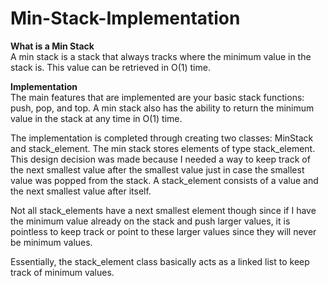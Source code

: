 # Min-Stack-Implementation
<strong>What is a Min Stack</strong><br>
A min stack is a stack that always tracks where the minimum value in the stack is. This value can be retrieved in O(1) time.

<strong>Implementation</strong><br>
The main features that are implemented are your basic stack functions: push, pop, and top. A min stack also has the ability to return the
minimum value in the stack at any time in O(1) time.

The implementation is completed through creating two classes: MinStack and stack_element. The min stack stores elements of type stack_element.
This design decision was made because I needed a way to keep track of the next smallest value after the smallest value just in case the smallest value was popped
from the stack. A stack_element consists of a value and the next smallest value after itself. 

Not all stack_elements have a next smallest element though since if I have the minimum value already on the stack and push larger values, it is pointless to 
keep track or point to these larger values since they will never be minimum values. 

Essentially, the stack_element class basically acts as a linked list to keep track of minimum values.
